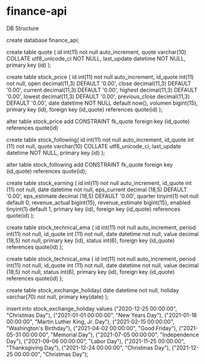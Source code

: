 # finance-api
DB Structure 

create database finance_api;

create table quote (
    id int(11) not null auto_increment, 
    quote varchar(10) COLLATE utf8_unicode_ci NOT NULL,
    last_update datetime NOT NULL,
    primary key (id) 
);

create table stock_price (
    id int(11) not null auto_increment, 
    id_quote int(11) not null,
    open decimal(11,3) DEFAULT '0.00',
    close decimal(11,3) DEFAULT '0.00',
    current decimal(11,3) DEFAULT '0.00',
    highest decimal(11,3) DEFAULT '0.00',
    lowest decimal(11,3) DEFAULT '0.00',
    previous_close decimal(11,3) DEFAULT '0.00',
    date datetime NOT NULL default now(),
    volumen bigint(15),
    primary key (id),
    foreign key (id_quote) references quote(id)
);

alter table stock_price add CONSTRAINT fk_quote foreign key (id_quote) references quote(id)

create table stock_following(
    id int(11) not null auto_increment, 
    id_quote int (11) not null,
    quote varchar(10) COLLATE utf8_unicode_ci,
    last_update datetime NOT NULL,
    primary key (id)
);

alter table stock_following add CONSTRAINT fk_quote foreign key (id_quote) references quote(id);

create table stock_earning (
    id int(11) not null auto_increment, 
    id_quote int (11) not null,
    date datetime not null, 
    eps_current decimal (18,5) DEFAULT '0.00',
    eps_estimate decimal (18,5) DEFAULT '0.00',
    quarter tinyint(1) not null default 0,
    revenue_actual bigint(15),
    revenue_estimate bigint(15),
    enabled tinyint(1) default 1,
    primary key (id),
    foreign key (id_quote) references quote(id)
);

create table stock_technical_ema (
    id int(11) not null auto_increment,
    period int(11) not null, 
    id_quote int (11) not null,
    date datetime not null,
    value decimal (18,5) not null,
    primary key (id),
    status int(6),
    foreign key (id_quote) references quote(id) 
);

create table stock_technical_sma (
    id int(11) not null auto_increment, 
    period int(11) not null, 
    id_quote int (11) not null,
    date datetime not null,
    value decimal (18,5) not null,
    status int(6),
    primary key (id),
    foreign key (id_quote) references quote(id) 
);

create table stock_exchange_holiday(
    date datetime not null,
    holiday varchar(70) not null,
    primary key(date)
);

insert into stock_exchange_holiday values 
    ("2020-12-25 00:00:00", "Christmas Day"),
    ("2021-01-01 00:00:00", "New Years Day"),
    ("2021-01-18 00:00:00", "Martin Luther King, Jr. Day"),
    ("2021-02-15 00:00:00", "Washington's Birthday"),
    ("2021-04-02 00:00:00", "Good Friday"),
    ("2021-05-31 00:00:00", "Memorial Day"),
    ("2021-07-05 00:00:00", "Independence Day"),
    ("2021-09-06 00:00:00", "Labor Day"),
    ("2021-11-25 00:00:00", "Thanksgiving Day"),
    ("2021-12-24 00:00:00", "Christmas Day"),
    ("2021-12-25 00:00:00", "Christmas Day");
    
    
        